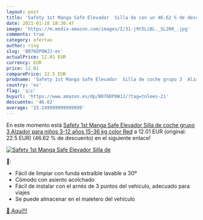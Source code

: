 ```yaml
---
layout: post
title: 'Safety 1st Manga Safe Elevador  Silla de con un 46.62 % de descuento'
date: 2021-01-18 18:30:47
image: 'https://m.media-amazon.com/images/I/31-j9t5LiBL._SL200_.jpg'
comments: true
category: ofertas
author: ring
slug: 'B076DP8WJJ-es'
actualPrice: 12.01 EUR
currency: EUR
price: 12.01
comparePrice: 22.5 EUR
prodname: 'Safety 1st Manga Safe Elevador  Silla de coche grupo 3  Alzador para niños 3-12 años  15-36 kg   color Red'
country: 'es'
flag: '🇪🇸'
buyurl: 'https://www.amazon.es/dp/B076DP8WJJ/?tag=tolees-21'
descuento: '46.62'
average: '15.149999999999999'
---
```


En este momento está [Safety 1st Manga Safe Elevador  Silla de coche grupo 3  Alzador para niños 3-12 años  15-36 kg   color Red](https://www.amazon.es/dp/B076DP8WJJ/?tag=tolees-21) a 12.01 EUR (original: 22.5 EUR) (46.62 %  de descuento) en el siguiente enlace!

[![Safety 1st Manga Safe Elevador  Silla de](https://m.media-amazon.com/images/I/31-j9t5LiBL._SL200_.jpg)](https://www.amazon.es/dp/B076DP8WJJ/?tag=tolees-21)

🔎:

- Fácil de limpiar con funda extraíble lavable a 30º
- Cómodo con asiento acolchado
- Fácil de instalar con el arnés de 3 puntos del vehículo, adecuado para viajes
- Se puede almacenar en el maletero del vehículo

[🛒 Aquí!!!](https://www.amazon.es/dp/B076DP8WJJ/?tag=tolees-21)
